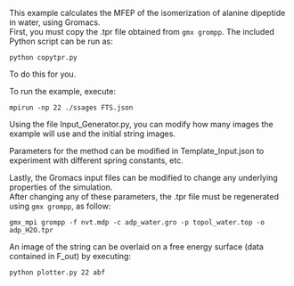 This example calculates the MFEP of the isomerization of alanine dipeptide in water, using Gromacs.  
First, you must copy the .tpr file obtained from `gmx grompp`.  The included Python script can be run as:

`python copytpr.py`

To do this for you.

To run the example, execute:

```
mpirun -np 22 ./ssages FTS.json
```

Using the file Input_Generator.py, you can modify how many images the example will use and the initial string images.  

Parameters for the method can be modified in Template_Input.json to experiment with different spring constants, etc.

Lastly, the Gromacs input files can be modified to change any underlying properties of the simulation.  
After changing any of these parameters, the .tpr file must be regenerated using `gmx grompp`, as follow:

```
gmx_mpi grompp -f nvt.mdp -c adp_water.gro -p topol_water.top -o adp_H2O.tpr
```

An image of the string can be overlaid on a free energy surface (data contained in F_out) by executing:
```
python plotter.py 22 abf
```
